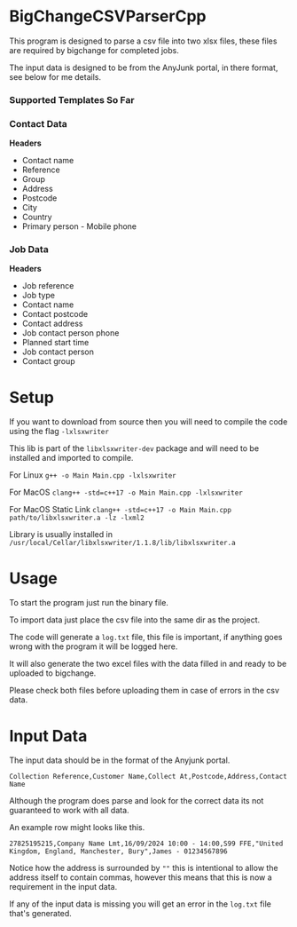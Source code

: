 # BigChangeCSVParserCpp

This program is designed to parse a csv file into two xlsx files, these files are required by bigchange for completed jobs.

The input data is designed to be from the AnyJunk portal, in there format, see below for me details.

### Supported Templates So Far
### Contact Data
**Headers**
- Contact name
- Reference
- Group
- Address
- Postcode
- City
- Country
- Primary person - Mobile phone

### Job Data
**Headers**
- Job reference
- Job type
- Contact name
- Contact postcode
- Contact address
- Job contact person phone
- Planned start time
- Job contact person
- Contact group

# Setup
If you want to download from source then you will need to compile the code using the flag `-lxlsxwriter`

This lib is part of the `libxlsxwriter-dev` package and will need to be installed and imported to compile.

For Linux `g++ -o Main Main.cpp -lxlsxwriter`

For MacOS `clang++ -std=c++17 -o Main Main.cpp -lxlsxwriter`

For MacOS Static Link `clang++ -std=c++17 -o Main Main.cpp path/to/libxlsxwriter.a -lz -lxml2`

Library is usually installed in `/usr/local/Cellar/libxlsxwriter/1.1.8/lib/libxlsxwriter.a`

# Usage
To start the program just run the binary file.

To import data just place the csv file into the same dir as the project.

The code will generate a `log.txt` file, this file is important, if anything goes wrong with the program it will be logged here.

It will also generate the two excel files with the data filled in and ready to be uploaded to bigchange.

Please check both files before uploading them in case of errors in the csv data.

# Input Data
The input data should be in the format of the Anyjunk portal.

`Collection Reference,Customer Name,Collect At,Postcode,Address,Contact Name`

Although the program does parse and look for the correct data its not guaranteed to work with all data.

An example row might looks like this.

`27825195215,Company Name Lmt,16/09/2024 10:00 - 14:00,S99 FFE,"United Kingdom, England, Manchester, Bury",James - 01234567896`

Notice how the address is surrounded by `""` this is intentional to allow the address itself to contain commas,
however this means that this is now a requirement in the input data.

If any of the input data is missing you will get an error in the `log.txt` file that's generated.
